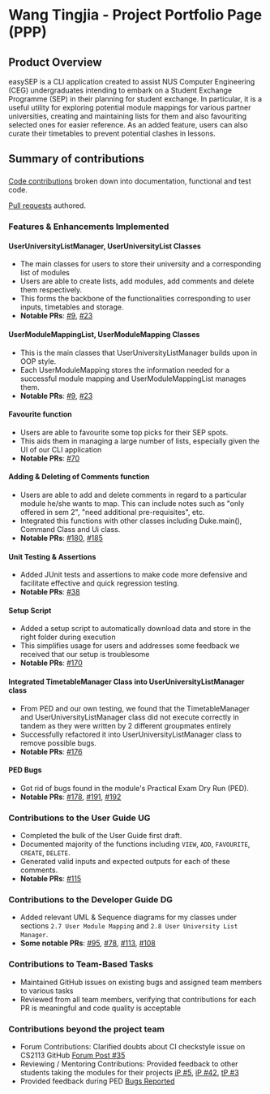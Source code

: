 # Wang Tingjia - Project Portfolio Page (PPP)

## Product Overview

easySEP is a CLI application created to assist NUS Computer Engineering (CEG) undergraduates intending to embark on a Student Exchange Programme (SEP) in their planning for student exchange.
In particular, it is a useful utility for exploring potential module mappings for various partner universities,
creating and maintaining lists for them and also favouriting selected ones for easier reference. As an added feature, users can also curate their timetables to prevent potential clashes in lessons.

## Summary of contributions

### 

[Code contributions](https://nus-cs2113-ay2223s1.github.io/tp-dashboard/?search=wangtingjia&breakdown=true)
broken down into documentation, functional and test code.

[Pull requests](https://github.com/AY2223S1-CS2113-W13-2/tp/pulls?q=is%3Apr+is%3Aclosed+author%3Awangtingjia) authored.


### Features & Enhancements Implemented

#### UserUniversityListManager, UserUniversityList Classes
* The main classes for users to store their university and a corresponding list of modules 
* Users are able to create lists, add modules, add comments and delete them respectively.
* This forms the backbone of the functionalities corresponding to user inputs, timetables and storage.
* **Notable PRs**: [#9](https://github.com/AY2223S1-CS2113-W13-2/tp/pull/9), [#23](https://github.com/AY2223S1-CS2113-W13-2/tp/pull/23)

#### UserModuleMappingList, UserModuleMapping Classes
* This is the main classes that UserUniversityListManager builds upon in OOP style.
* Each UserModuleMapping stores the information needed for a successful module mapping and UserModuleMappingList manages them.
* **Notable PRs**: [#9](https://github.com/AY2223S1-CS2113-W13-2/tp/pull/9), [#23](https://github.com/AY2223S1-CS2113-W13-2/tp/pull/23)

#### Favourite function
* Users are able to favourite some top picks for their SEP spots. 
* This aids them in managing a large number of lists, especially given the UI of our CLI application
* **Notable PRs**: [#70](https://github.com/AY2223S1-CS2113-W13-2/tp/pull/70)

#### Adding & Deleting of Comments function
* Users are able to add and delete comments in regard to a particular module he/she wants to map. This can include notes such as "only offered in sem 2", "need additional pre-requisites", etc.
* Integrated this functions with other classes including Duke.main(), Command Class and Ui class.
* **Notable PRs**: [#180](https://github.com/AY2223S1-CS2113-W13-2/tp/pull/180), [#185](https://github.com/AY2223S1-CS2113-W13-2/tp/pull/185)

#### Unit Testing & Assertions
* Added JUnit tests and assertions to make code more defensive and facilitate effective and quick regression testing.
* **Notable PRs**: [#38](https://github.com/AY2223S1-CS2113-W13-2/tp/pull/38)

#### Setup Script
* Added a setup script to automatically download data and store in the right folder during execution
* This simplifies usage for users and addresses some feedback we received that our setup is troublesome
* **Notable PRs**: [#170](https://github.com/AY2223S1-CS2113-W13-2/tp/pull/170)

#### Integrated TimetableManager Class into UserUniversityListManager class
* From PED and our own testing, we found that the TimetableManager and UserUniversityListManager class did not execute correctly in tandem as they were written by 2 different groupmates entirely
* Successfully refactored it into UserUniversityListManager class to remove possible bugs. 
* **Notable PRs**: [#176](https://github.com/AY2223S1-CS2113-W13-2/tp/pull/176)

#### PED Bugs
* Got rid of bugs found in the module's Practical Exam Dry Run (PED).
* **Notable PRs**: [#178](https://github.com/AY2223S1-CS2113-W13-2/tp/pull/178), [#191](https://github.com/AY2223S1-CS2113-W13-2/tp/pull/191), [#192](https://github.com/AY2223S1-CS2113-W13-2/tp/pull/192)

### Contributions to the User Guide UG
* Completed the bulk of the User Guide first draft.
* Documented majority of the functions including `VIEW`, `ADD`, `FAVOURITE`, `CREATE`, `DELETE`.
* Generated valid inputs and expected outputs for each of these comments.
* **Notable PRs**: [#115](https://github.com/AY2223S1-CS2113-W13-2/tp/pull/115)

### Contributions to the Developer Guide DG
* Added relevant UML & Sequence diagrams for my classes under sections `2.7 User Module Mapping` and `2.8 User University List Manager`.
* **Some notable PRs**: [#95](https://github.com/AY2223S1-CS2113-W13-2/tp/pull/95), [#78](https://github.com/AY2223S1-CS2113-W13-2/tp/pull/78), [#113](https://github.com/AY2223S1-CS2113-W13-2/tp/pull/113), [#108](https://github.com/AY2223S1-CS2113-W13-2/tp/pull/108)

### Contributions to Team-Based Tasks
* Maintained GitHub issues on existing bugs and assigned team members to various tasks
* Reviewed from all team members, verifying that contributions for each PR is meaningful and code quality is acceptable

### Contributions beyond the project team
* Forum Contributions: Clarified doubts about CI checkstyle issue on CS2113 GitHub [Forum Post #35](https://github.com/nus-cs2113-AY2223S1/forum/issues/35)
* Reviewing / Mentoring Contributions: Provided feedback to other students taking the modules for their projects [iP #5](https://github.com/nus-cs2113-AY2223S1/ip/pull/5), [iP #42](https://github.com/nus-cs2113-AY2223S1/ip/pull/42), [tP #3](https://github.com/nus-cs2113-AY2223S1/tp/pull/3)
* Provided feedback during PED [Bugs Reported](https://github.com/wangtingjia/ped/issues)